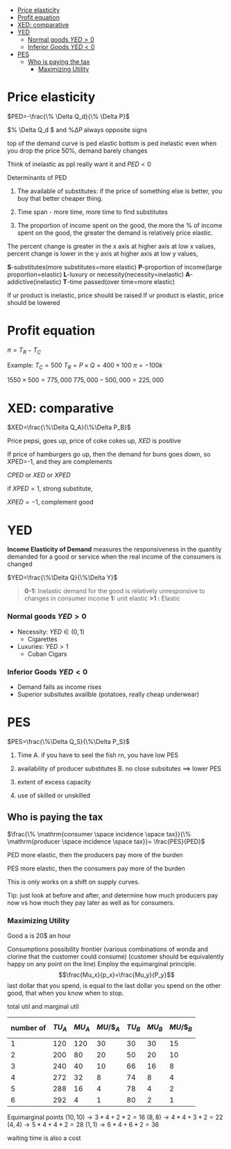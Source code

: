 
- [Price elasticity](#price-elasticity)
- [Profit equation](#profit-equation)
- [XED: comparative](#xed-comparative)
- [YED](#yed)
    - [Normal goods $YED>0$](#normal-goods-yed0)
    - [Inferior Goods $YED<0$](#inferior-goods-yed0)
- [PES](#pes)
  - [Who is paying the tax](#who-is-paying-the-tax)
    - [Maximizing Utility](#maximizing-utility)

# Price elasticity

$PED=-\frac{\% \Delta Q_d}{\% \Delta P}$

$\% \Delta Q_d $ and $\% \Delta P$ always opposite signs

top of the demand curve is ped elastic
bottom is ped inelastic even when you drop the price $50\%$, demand barely changes

Think of inelastic as ppl really want it and $PED < 0$

Determinants of PED

1. The available of substitutes: if the price of something else is better, you buy that better cheaper thing.

2. Time span - more time, more time to find substitutes

3. The proportion of income spent on the good, the more the \% of income spent on the good, the greater the demand is relatively price elastic.

The percent change is greater in the x axis at higher axis at low x values, percent change is lower in the y axis at higher axis at low y values,

**S**-substitutes(more substitutes=more elastic)
**P**-proportion of income(large proportion=elastic)
**L**-luxury or necessity(necessity=inelastic)
**A**-addictive(inelastic)
**T**-time passed(over time=more elastic)

If ur product is inelastic, price should be raised
If ur product is elastic, price should be lowered

# Profit equation

$\pi=T_R-T_C$

Example:
$T_C=500$
$T_R=P \times Q =400 \times 100$
$\pi=-100k$

$1550 \times 500=775,000$
$775,000-500,000=225,000$

# XED: comparative

$XED=\frac{\%\Delta Q_A}{\%\Delta P_B}$

Price pepsi, goes up, price of coke cokes up, $XED$ is positive

If price of hamburgers go up, then the demand for buns goes down, so XPED=-1, and they are complements

$CPED$ or $XED$ or $XPED$

if $XPED=1$, strong substitute,

$XPED=-1$, complement good

# YED

**Income Elasticity of Demand** measures the responsiveness in the quantity demanded for a good or service when the real income of the consumers is changed

$YED=\frac{\%\Delta Q}{\%\Delta Y}$

>**0-1:** Inelastic
 demand for the good is relatively unresponsive to changes in consumer income
**1:** unit elastic
**\>1 :** Elastic

### Normal goods $YED>0$

- Necessity: $YED \in (0,1)$
  - Cigarettes
- Luxuries: $YED>1$
  - Cuban Cigars

### Inferior Goods $YED<0$

- Demand falls as income rises
- Superior subsitutes availble
(potatoes, really cheap underwear)

# PES

$PES=\frac{\%\Delta Q_S}{\%\Delta P_S}$

1. Time
   A. if you have to seel the fish rn, you have low PES
2. availability of producer substitutes
   B. no close subsitutes $\implies$ lower PES

3. extent of excess capacity
4. use of skilled or unskilled

## Who is paying the tax

$\frac{\% \mathrm{consumer \space incidence \space tax}}{\% \mathrm{producer \space incidence \space tax}}= \frac{PES}{PED}$

PED more elastic, then the producers pay more of the burden

PES more elastic, then the consumers pay more of the burden

This is only works on a shift on supply curves.

Tip: just look at before and after, and determine how much producers pay now vs how much they pay later as well as for consumers.

### Maximizing Utility

Good a is 20$ an hour

Consumptions possibility frontier
(various combinations of wonda and clorine that the customer could consume)
(customer should be equivalently happy on any point on the line)
Employ the equimarginal principle.
$$\frac{Mu_x}{p_x}=\frac{Mu_y}{P_y}$$
last dollar that you spend, is equal to the last dollar you spend on the other good, that when you know when to stop.

total util and marginal util

number of|$$TU_A$$|$$MU_A$$|$$MU/\$_A$$|$$TU_B$$|$$MU_B$$|$$MU/\$_B$$
-|-|-|-|-|-|-
1|120|120|30|30|30|15
2|200|80|20|50|20|10
3|240|40|10|66|16|8
4|272|32|8|74|8|4
5|288|16|4|78|4|2
6|292|4|1|80|2|1

Equimarginal points
$(10,10)\to 3*4+2*2=16$
$(8,8)\to 4*4+3*2=22$
$(4,4)\to 5*4+4*2=28$
$(1,1)\to 6*4+6*2=36$

waiting time is also a cost